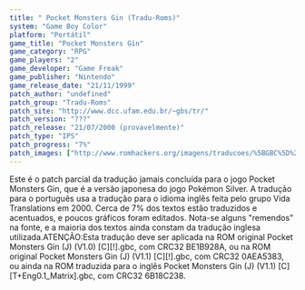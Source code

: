 ```yaml
---
title: " Pocket Monsters Gin (Tradu-Roms)"
system: "Game Boy Color"
platform: "Portátil"
game_title: "Pocket Monsters Gin"
game_category: "RPG"
game_players: "2"
game_developer: "Game Freak"
game_publisher: "Nintendo"
game_release_date: "21/11/1999"
patch_author: "undefined"
patch_group: "Tradu-Roms"
patch_site: "http://www.dcc.ufam.edu.br/~gbs/tr/"
patch_version: "???"
patch_release: "21/07/2000 (provavelmente)"
patch_type: "IPS"
patch_progress: "7%"
patch_images: ["http://www.romhackers.org/imagens/traducoes/%5BGBC%5D%20Pocket%20Monsters%20-%20Gin%20-%20Tradu-Roms%20-%201.png","http://www.romhackers.org/imagens/traducoes/%5BGBC%5D%20Pocket%20Monsters%20-%20Gin%20-%20Tradu-Roms%20-%202.png","http://www.romhackers.org/imagens/traducoes/%5BGBC%5D%20Pocket%20Monsters%20-%20Gin%20-%20Tradu-Roms%20-%203.png"]
---
```

Este é o patch parcial da tradução jamais concluída para o jogo Pocket Monsters Gin, que é a versão japonesa do jogo Pokémon Silver. A tradução para o português usa a tradução para o idioma inglês feita pelo grupo Vida Translations em 2000. Cerca de 7% dos textos estão traduzidos e acentuados, e poucos gráficos foram editados. Nota-se alguns "remendos" na fonte, e a maioria dos textos ainda constam da tradução inglesa utilizada.ATENÇÃO:Esta tradução deve ser aplicada na ROM original Pocket Monsters Gin (J) (V1.0) [C][!].gbc, com CRC32 BE1B928A, ou na ROM original Pocket Monsters Gin (J) (V1.1) [C][!].gbc, com CRC32 0AEA5383, ou ainda na ROM traduzida para o inglês Pocket Monsters Gin (J) (V1.1) [C][T+Eng0.1_Matrix].gbc, com CRC32 6B18C238.